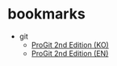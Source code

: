 # bookmarks
* git
  * [ProGit 2nd Edition (KO)](https://git-scm.com/book/ko/v2)
  * [ProGit 2nd Edition (EN)](https://git-scm.com/book/en/v2)

